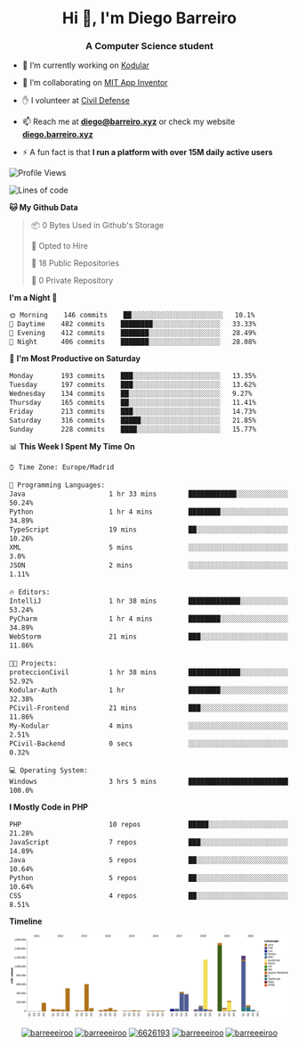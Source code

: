 <h1 align="center">Hi 👋, I'm Diego Barreiro</h1>
<h3 align="center">A Computer Science student</h3>

- 🔭 I’m currently working on [Kodular](https://www.kodular.io)

- 👯 I’m collaborating on [MIT App Inventor](https://github.com/mit-cml/appinventor-sources)

- ✋ I volunteer at [Civil Defense](https://proteccioncivil.sdc.gal)

- 📫 Reach me at **diego@barreiro.xyz** or check my website **[diego.barreiro.xyz](https://diego.barreiro.xyz)**

- ⚡ A fun fact is that **I run a platform with over 15M daily active users**

<!--START_SECTION:waka-->
![Profile Views](http://img.shields.io/badge/Profile%20Views-10-blue)

![Lines of code](https://img.shields.io/badge/From%20Hello%20World%20I%27ve%20Written-18.4%20million%20lines%20of%20code-blue)

**🐱 My Github Data** 

> 📦 0 Bytes Used in Github's Storage 
 > 
> 💼 Opted to Hire
 > 
> 📜 18 Public Repositories
 > 
> 🔑 0 Private Repository 
 > 
**I'm a Night 🦉** 

```text
🌞 Morning    146 commits    ██░░░░░░░░░░░░░░░░░░░░░░░   10.1% 
🌆 Daytime    482 commits    ████████░░░░░░░░░░░░░░░░░   33.33% 
🌃 Evening    412 commits    ███████░░░░░░░░░░░░░░░░░░   28.49% 
🌙 Night      406 commits    ███████░░░░░░░░░░░░░░░░░░   28.08%

```
📅 **I'm Most Productive on Saturday** 

```text
Monday       193 commits    ███░░░░░░░░░░░░░░░░░░░░░░   13.35% 
Tuesday      197 commits    ███░░░░░░░░░░░░░░░░░░░░░░   13.62% 
Wednesday    134 commits    ██░░░░░░░░░░░░░░░░░░░░░░░   9.27% 
Thursday     165 commits    ██░░░░░░░░░░░░░░░░░░░░░░░   11.41% 
Friday       213 commits    ███░░░░░░░░░░░░░░░░░░░░░░   14.73% 
Saturday     316 commits    █████░░░░░░░░░░░░░░░░░░░░   21.85% 
Sunday       228 commits    ████░░░░░░░░░░░░░░░░░░░░░   15.77%

```


📊 **This Week I Spent My Time On** 

```text
⌚︎ Time Zone: Europe/Madrid

💬 Programming Languages: 
Java                     1 hr 33 mins        ████████████░░░░░░░░░░░░░   50.24% 
Python                   1 hr 4 mins         ████████░░░░░░░░░░░░░░░░░   34.89% 
TypeScript               19 mins             ██░░░░░░░░░░░░░░░░░░░░░░░   10.26% 
XML                      5 mins              ░░░░░░░░░░░░░░░░░░░░░░░░░   3.0% 
JSON                     2 mins              ░░░░░░░░░░░░░░░░░░░░░░░░░   1.11%

🔥 Editors: 
IntelliJ                 1 hr 38 mins        █████████████░░░░░░░░░░░░   53.24% 
PyCharm                  1 hr 4 mins         ████████░░░░░░░░░░░░░░░░░   34.89% 
WebStorm                 21 mins             ███░░░░░░░░░░░░░░░░░░░░░░   11.86%

🐱‍💻 Projects: 
proteccionCivil          1 hr 38 mins        █████████████░░░░░░░░░░░░   52.92% 
Kodular-Auth             1 hr                ████████░░░░░░░░░░░░░░░░░   32.38% 
PCivil-Frontend          21 mins             ███░░░░░░░░░░░░░░░░░░░░░░   11.86% 
My-Kodular               4 mins              ░░░░░░░░░░░░░░░░░░░░░░░░░   2.51% 
PCivil-Backend           0 secs              ░░░░░░░░░░░░░░░░░░░░░░░░░   0.32%

💻 Operating System: 
Windows                  3 hrs 5 mins        █████████████████████████   100.0%

```

**I Mostly Code in PHP** 

```text
PHP                      10 repos            █████░░░░░░░░░░░░░░░░░░░░   21.28% 
JavaScript               7 repos             ███░░░░░░░░░░░░░░░░░░░░░░   14.89% 
Java                     5 repos             ██░░░░░░░░░░░░░░░░░░░░░░░   10.64% 
Python                   5 repos             ██░░░░░░░░░░░░░░░░░░░░░░░   10.64% 
CSS                      4 repos             ██░░░░░░░░░░░░░░░░░░░░░░░   8.51%

```


**Timeline**

![Chart not found](https://github.com/barreeeiroo/barreeeiroo/blob/master/charts/bar_graph.png) 


<!--END_SECTION:waka-->

<p align="center">
<a href="https://twitter.com/barreeeiroo" target="blank"><img align="center" src="https://cdn.jsdelivr.net/npm/simple-icons@3.0.1/icons/twitter.svg" alt="barreeeiroo" height="20" width="20" /></a>
<a href="https://linkedin.com/in/barreeeiroo" target="blank"><img align="center" src="https://cdn.jsdelivr.net/npm/simple-icons@3.0.1/icons/linkedin.svg" alt="barreeeiroo" height="20" width="20" /></a>
<a href="https://stackoverflow.com/users/6626193" target="blank"><img align="center" src="https://cdn.jsdelivr.net/npm/simple-icons@3.0.1/icons/stackoverflow.svg" alt="6626193" height="20" width="20" /></a>
<a href="https://fb.com/barreeeiroo" target="blank"><img align="center" src="https://cdn.jsdelivr.net/npm/simple-icons@3.0.1/icons/facebook.svg" alt="barreeeiroo" height="20" width="20" /></a>
<a href="https://instagram.com/barreeeiroo" target="blank"><img align="center" src="https://cdn.jsdelivr.net/npm/simple-icons@3.0.1/icons/instagram.svg" alt="barreeeiroo" height="20" width="20" /></a>
</p>
